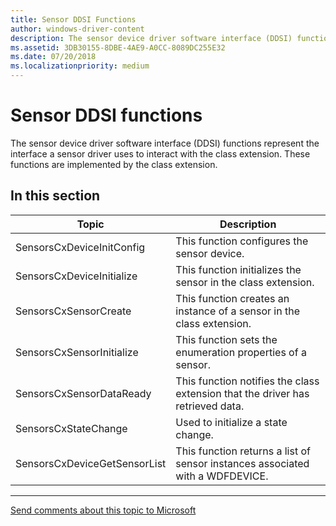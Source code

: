 ```yaml
---
title: Sensor DDSI Functions
author: windows-driver-content
description: The sensor device driver software interface (DDSI) functions represent the interface a sensor driver uses to interact with the class extension.
ms.assetid: 3DB30155-8DBE-4AE9-A0CC-8089DC255E32
ms.date: 07/20/2018
ms.localizationpriority: medium
---
```


# Sensor DDSI functions

The sensor device driver software interface (DDSI) functions represent the interface a sensor driver uses to interact with the class extension. These functions are implemented by the class extension.

## In this section

|Topic|Description|
|---|---|
|SensorsCxDeviceInitConfig|This function configures the sensor device.|
|SensorsCxDeviceInitialize|This function initializes the sensor in the class extension.|
|SensorsCxSensorCreate|This function creates an instance of a sensor in the class extension.|
|SensorsCxSensorInitialize|This function sets the enumeration properties of a sensor.|
|SensorsCxSensorDataReady|This function notifies the class extension that the driver has retrieved data.|
|SensorsCxStateChange|Used to initialize a state change.|
|SensorsCxDeviceGetSensorList|This function returns a list of sensor instances associated with a WDFDEVICE.|



--------------------
[Send comments about this topic to Microsoft](mailto:wsddocfb@microsoft.com?subject=Documentation%20feedback%20%5Bsensors\sensors%5D:%20Sensor%20DDSI%20Functions%20%20RELEASE:%20%282/19/2018%29&body=%0A%0APRIVACY%20STATEMENT%0A%0AWe%20use%20your%20feedback%20to%20improve%20the%20documentation.%20We%20don't%20use%20your%20email%20address%20for%20any%20other%20purpose,%20and%20we'll%20remove%20your%20email%20address%20from%20our%20system%20after%20the%20issue%20that%20you're%20reporting%20is%20fixed.%20While%20we're%20working%20to%20fix%20this%20issue,%20we%20might%20send%20you%20an%20email%20message%20to%20ask%20for%20more%20info.%20Later,%20we%20might%20also%20send%20you%20an%20email%20message%20to%20let%20you%20know%20that%20we've%20addressed%20your%20feedback.%0A%0AFor%20more%20info%20about%20Microsoft's%20privacy%20policy,%20see%20http://privacy.microsoft.com/default.aspx. "Send comments about this topic to Microsoft")
